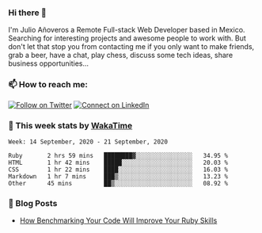 ### Hi there 👋

I'm Julio Añoveros a Remote Full-stack Web Developer based in Mexico. Searching for interesting projects and awesome people to work with. But don't let that stop you from contacting me if you only want to make friends, grab a beer, have a chat, play chess, discuss some tech ideas, share business opportunities... 

### :mailbox: How to reach me:

[![Follow on Twitter](https://img.shields.io/badge/--twitter?label=Twitter&logo=Twitter&style=social)](https://twitter.com/AnoverosJulio) [![Connect on LinkedIn](https://img.shields.io/badge/--linkedin?label=LinkedIn&logo=LinkedIn&style=social)](https://www.linkedin.com/in/jubaan)

### :construction_worker: This week stats by [WakaTime]('https://wakatime.com')
<!--START_SECTION:waka-->
```text
Week: 14 September, 2020 - 21 September, 2020

Ruby       2 hrs 59 mins   ████████▓░░░░░░░░░░░░░░░░   34.95 % 
HTML       1 hr 42 mins    █████░░░░░░░░░░░░░░░░░░░░   20.03 % 
CSS        1 hr 22 mins    ████░░░░░░░░░░░░░░░░░░░░░   16.03 % 
Markdown   1 hr 7 mins     ███▒░░░░░░░░░░░░░░░░░░░░░   13.23 % 
Other      45 mins         ██▒░░░░░░░░░░░░░░░░░░░░░░   08.92 % 
```
<!--END_SECTION:waka-->

### :newspaper: Blog Posts
<!-- BLOG-POST-LIST:START -->
- [How Benchmarking Your Code Will Improve Your Ruby Skills](https://dev.to/jubaan/how-benchmarking-your-code-will-improve-your-ruby-skills-2m83)
<!-- BLOG-POST-LIST:END -->


